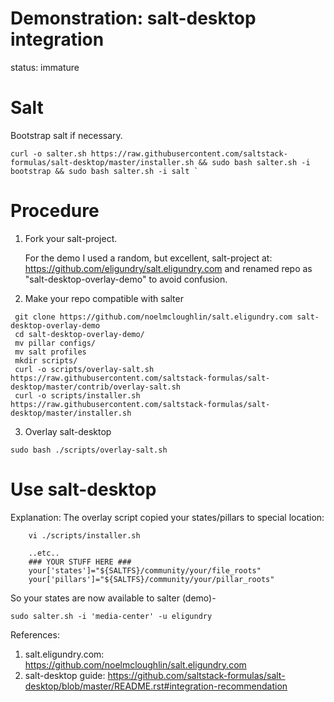 # Demonstration: salt-desktop integration

status: immature

# Salt

Bootstrap salt if necessary.
```
curl -o salter.sh https://raw.githubusercontent.com/saltstack-formulas/salt-desktop/master/installer.sh && sudo bash salter.sh -i bootstrap && sudo bash salter.sh -i salt `
```

# Procedure

1. Fork your salt-project.
   
   For the demo I used a random, but excellent, salt-project at: https://github.com/eligundry/salt.eligundry.com and renamed repo as "salt-desktop-overlay-demo" to avoid confusion.

2. Make your repo compatible with salter
```
 git clone https://github.com/noelmcloughlin/salt.eligundry.com salt-desktop-overlay-demo
 cd salt-desktop-overlay-demo/
 mv pillar configs/
 mv salt profiles
 mkdir scripts/
 curl -o scripts/overlay-salt.sh https://raw.githubusercontent.com/saltstack-formulas/salt-desktop/master/contrib/overlay-salt.sh
 curl -o scripts/installer.sh https://raw.githubusercontent.com/saltstack-formulas/salt-desktop/master/installer.sh
```

3. Overlay salt-desktop
```
sudo bash ./scripts/overlay-salt.sh
```

# Use salt-desktop

Explanation: The overlay script copied your states/pillars to special location:
```
    vi ./scripts/installer.sh

    ..etc..
    ### YOUR STUFF HERE ###
    your['states']="${SALTFS}/community/your/file_roots"
    your['pillars']="${SALTFS}/community/your/pillar_roots"
```

So your states are now available to salter (demo)-

` sudo salter.sh -i 'media-center' -u eligundry `


References:
 1. salt.eligundry.com: https://github.com/noelmcloughlin/salt.eligundry.com
 2. salt-desktop guide: https://github.com/saltstack-formulas/salt-desktop/blob/master/README.rst#integration-recommendation
